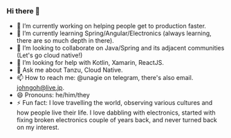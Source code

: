 ### Hi there 👋
- 🔭 I’m currently working on helping people get to production faster.
- 🌱 I’m currently learning Spring/Angular/Electronics (always learning, there are so much depth in there).
- 👯 I’m looking to collaborate on Java/Spring and its adjacent communities (Let's go cloud native!)
- 🤔 I’m looking for help with Kotlin, Xamarin, ReactJS.
- 💬 Ask me about Tanzu, Cloud Native.
- 📫 How to reach me: @unagie on telegram, there's also email. johngoh@live.jp.
- 😄 Pronouns: he/him/they
- ⚡ Fun fact: I love travelling the world, observing various cultures and how people live their life. I love dabbling with electronics, started with fixing broken electronics couple of years back, and never turned back on my interest.

<!--
**explicitworkload/explicitworkload** is a ✨ _special_ ✨ repository because its `README.md` (this file) appears on your GitHub profile.

Here are some ideas to get you started:

-->
